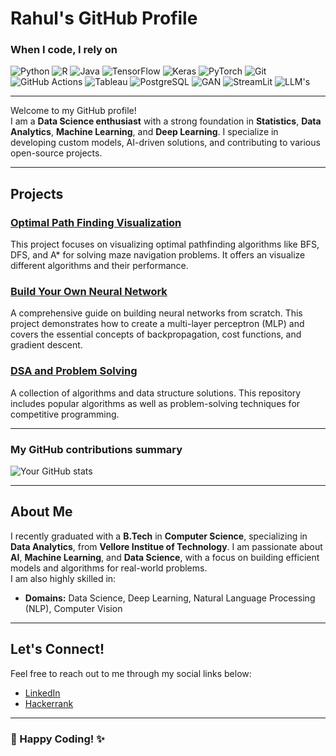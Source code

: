 # Rahul's GitHub Profile

<h3>When I code, I rely on</h3>
<p>
  <img alt="Python" src="https://img.shields.io/badge/-Python-3776AB?style=flat-square&logo=python&logoColor=white" />
  <img alt="R" src="https://img.shields.io/badge/-R-276DC3?style=flat-square&logo=r&logoColor=white" />
  <img alt="Java" src="https://img.shields.io/badge/-Java-007396?style=flat-square&logo=java&logoColor=white" />
  <img alt="TensorFlow" src="https://img.shields.io/badge/-TensorFlow-FF6F00?style=flat-square&logo=tensorflow&logoColor=white" />
  <img alt="Keras" src="https://img.shields.io/badge/-Keras-D00000?style=flat-square&logo=keras&logoColor=white" />
  <img alt="PyTorch" src="https://img.shields.io/badge/-PyTorch-EE4C2C?style=flat-square&logo=pytorch&logoColor=white" />
  <img alt="Git" src="https://img.shields.io/badge/-Git-F05032?style=flat-square&logo=git&logoColor=white" />
  <img alt="GitHub Actions" src="https://img.shields.io/badge/-Github_Actions-2088FF?style=flat-square&logo=github-actions&logoColor=white" />
  <img alt="Tableau" src="https://img.shields.io/badge/-Tableau-E97627?style=flat-square&logo=tableau&logoColor=white" />
  <img alt="PostgreSQL" src="https://img.shields.io/badge/-PostgreSQL-336791?style=flat-square&logo=postgresql&logoColor=white" />
  <img alt="GAN" src="https://img.shields.io/badge/-GAN-FF6F00?style=flat-square&logo=python&logoColor=white" />
  <img alt="StreamLit" src="https://img.shields.io/badge/-Streamlit-FF4B3A?style=flat-square&logo=streamlit&logoColor=white" />
  <img alt="LLM's" src="https://img.shields.io/badge/-LLMs-009688?style=flat-square&logo=python&logoColor=white" />
</p>

---

Welcome to my GitHub profile!  
I am a **Data Science enthusiast** with a strong foundation in **Statistics**, **Data Analytics**, **Machine Learning**, and **Deep Learning**. I specialize in developing custom models, AI-driven solutions, and contributing to various open-source projects.

---

## Projects

### [Optimal Path Finding Visualization](https://github.com/Rahul20037237/Optimial_path_finding_viz)
This project focuses on visualizing optimal pathfinding algorithms like BFS, DFS, and A* for solving maze navigation problems. It offers an visualize different algorithms and their performance.

### [Build Your Own Neural Network](https://github.com/Rahul20037237/Build_your_own_NN)
A comprehensive guide on building neural networks from scratch. This project demonstrates how to create a multi-layer perceptron (MLP) and covers the essential concepts of backpropagation, cost functions, and gradient descent.

### [DSA and Problem Solving](https://github.com/Rahul20037237/DSA_and_problem_solving)
A collection of algorithms and data structure solutions. This repository includes popular algorithms as well as problem-solving techniques for competitive programming.

---

<h3>My GitHub contributions summary</h3>

![Your GitHub stats](https://github-readme-stats.vercel.app/api?username=Rahul20037237&hide_border=true&show_icons=true&bg_color=151515&title_color=fb4362&icon_color=fb4362&text_bold=false&text_color=9e9e9e)

---

## About Me

I recently graduated with a **B.Tech** in **Computer Science**, specializing in **Data Analytics**, from **Vellore Institue of Technology**. I am passionate about **AI**, **Machine Learning**, and **Data Science**, with a focus on building efficient models and algorithms for real-world problems.  
I am also highly skilled in:

- **Domains:** Data Science, Deep Learning, Natural Language Processing (NLP), Computer Vision

---

## Let's Connect!

Feel free to reach out to me through my social links below:  
- [LinkedIn](https://www.linkedin.com/in/)
- [Hackerrank](https://www.hackerrank.com/profile/rahul_20bcd7237)

---

### 🚀 Happy Coding! ✨
